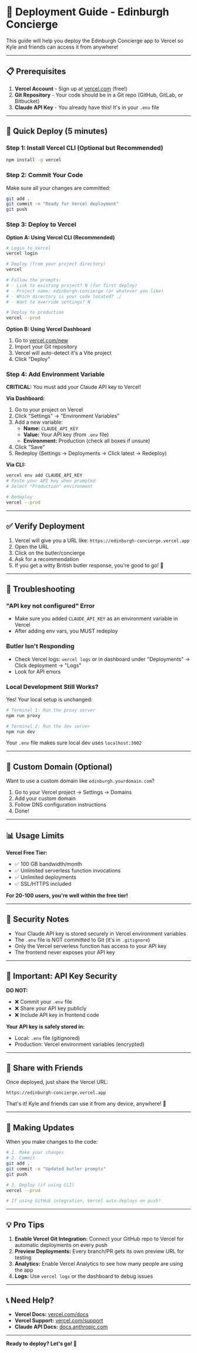 # 🚀 Deployment Guide - Edinburgh Concierge

This guide will help you deploy the Edinburgh Concierge app to Vercel so Kyle and friends can access it from anywhere!

---

## 📋 Prerequisites

1. **Vercel Account** - Sign up at [vercel.com](https://vercel.com) (free!)
2. **Git Repository** - Your code should be in a Git repo (GitHub, GitLab, or Bitbucket)
3. **Claude API Key** - You already have this! It's in your `.env` file

---

## 🎯 Quick Deploy (5 minutes)

### Step 1: Install Vercel CLI (Optional but Recommended)

```bash
npm install -g vercel
```

### Step 2: Commit Your Code

Make sure all your changes are committed:

```bash
git add .
git commit -m "Ready for Vercel deployment"
git push
```

### Step 3: Deploy to Vercel

**Option A: Using Vercel CLI (Recommended)**

```bash
# Login to Vercel
vercel login

# Deploy (from your project directory)
vercel

# Follow the prompts:
# - Link to existing project? N (for first deploy)
# - Project name: edinburgh-concierge (or whatever you like)
# - Which directory is your code located? ./
# - Want to override settings? N

# Deploy to production
vercel --prod
```

**Option B: Using Vercel Dashboard**

1. Go to [vercel.com/new](https://vercel.com/new)
2. Import your Git repository
3. Vercel will auto-detect it's a Vite project
4. Click "Deploy"

### Step 4: Add Environment Variable

**CRITICAL:** You must add your Claude API key to Vercel!

**Via Dashboard:**
1. Go to your project on Vercel
2. Click "Settings" → "Environment Variables"
3. Add a new variable:
   - **Name:** `CLAUDE_API_KEY`
   - **Value:** Your API key (from `.env` file)
   - **Environment:** Production (check all boxes if unsure)
4. Click "Save"
5. Redeploy (Settings → Deployments → Click latest → Redeploy)

**Via CLI:**
```bash
vercel env add CLAUDE_API_KEY
# Paste your API key when prompted
# Select "Production" environment

# Redeploy
vercel --prod
```

---

## ✅ Verify Deployment

1. Vercel will give you a URL like: `https://edinburgh-concierge.vercel.app`
2. Open the URL
3. Click on the butler/concierge
4. Ask for a recommendation
5. If you get a witty British butler response, you're good to go! 🎉

---

## 🔧 Troubleshooting

### "API key not configured" Error
- Make sure you added `CLAUDE_API_KEY` as an environment variable in Vercel
- After adding env vars, you MUST redeploy

### Butler Isn't Responding
- Check Vercel logs: `vercel logs` or in dashboard under "Deployments" → Click deployment → "Logs"
- Look for API errors

### Local Development Still Works?
Yes! Your local setup is unchanged:
```bash
# Terminal 1: Run the proxy server
npm run proxy

# Terminal 2: Run the dev server
npm run dev
```

Your `.env` file makes sure local dev uses `localhost:3002`

---

## 🎨 Custom Domain (Optional)

Want to use a custom domain like `edinburgh.yourdomain.com`?

1. Go to your Vercel project → Settings → Domains
2. Add your custom domain
3. Follow DNS configuration instructions
4. Done!

---

## 📊 Usage Limits

**Vercel Free Tier:**
- ✅ 100 GB bandwidth/month
- ✅ Unlimited serverless function invocations
- ✅ Unlimited deployments
- ✅ SSL/HTTPS included

**For 20-100 users, you're well within the free tier!**

---

## 🔐 Security Notes

- Your Claude API key is stored securely in Vercel environment variables
- The `.env` file is NOT committed to Git (it's in `.gitignore`)
- Only the Vercel serverless function has access to your API key
- The frontend never exposes your API key

---

## 🚨 Important: API Key Security

**DO NOT:**
- ❌ Commit your `.env` file
- ❌ Share your API key publicly
- ❌ Include API key in frontend code

**Your API key is safely stored in:**
- Local: `.env` file (gitignored)
- Production: Vercel environment variables (encrypted)

---

## 📱 Share with Friends

Once deployed, just share the Vercel URL:
```
https://edinburgh-concierge.vercel.app
```

That's it! Kyle and friends can use it from any device, anywhere! 🎉

---

## 🔄 Making Updates

When you make changes to the code:

```bash
# 1. Make your changes
# 2. Commit
git add .
git commit -m "Updated butler prompts"
git push

# 3. Deploy (if using CLI)
vercel --prod

# If using GitHub integration, Vercel auto-deploys on push!
```

---

## 💡 Pro Tips

1. **Enable Vercel Git Integration:** Connect your GitHub repo to Vercel for automatic deployments on every push
2. **Preview Deployments:** Every branch/PR gets its own preview URL for testing
3. **Analytics:** Enable Vercel Analytics to see how many people are using the app
4. **Logs:** Use `vercel logs` or the dashboard to debug issues

---

## 📞 Need Help?

- **Vercel Docs:** [vercel.com/docs](https://vercel.com/docs)
- **Vercel Support:** [vercel.com/support](https://vercel.com/support)
- **Claude API Docs:** [docs.anthropic.com](https://docs.anthropic.com)

---

**Ready to deploy? Let's go! 🚀**
